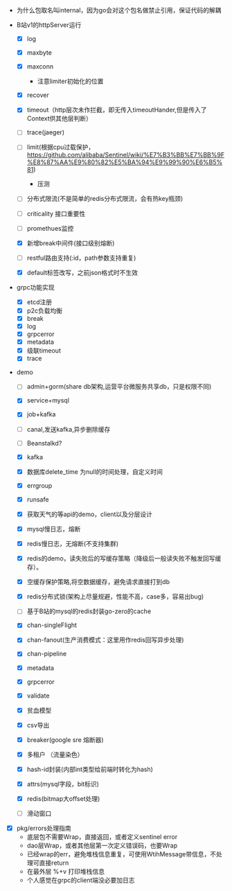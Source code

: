 - 为什么包取名叫internal，因为go会对这个包名做禁止引用，保证代码的解耦

- B站v1的httpServer运行
    - [x] log
    - [x] maxbyte
    - [x] maxconn
        - 注意limiter初始化的位置 
    - [x] recover
    - [x] timeout（http层次未作拦截，即无传入timeoutHander,但是传入了Context供其他层判断）
    - [ ] trace(jaeger)
    - [ ] limit(根据cpu过载保护，https://github.com/alibaba/Sentinel/wiki/%E7%B3%BB%E7%BB%9F%E8%87%AA%E9%80%82%E5%BA%94%E9%99%90%E6%B5%81)
        - 压测
    - [ ] 分布式限流(不是简单的redis分布式限流，会有热key瓶颈)
    - [ ] criticality 接口重要性
    - [ ] promethues监控
    - [x] 新增break中间件(接口级别熔断)
    - [ ] restful路由支持(:id，path参数支持重复)
    - [x] default标签改写，之前json格式时不生效


    
- grpc功能实现
    - [x] etcd注册
    - [x] p2c负载均衡
    - [x] break
    - [x] log
    - [x] grpcerror
    - [x] metadata
    - [x] 级联timeout
    - [x] trace
    
- demo
    - [ ] admin+gorm(share db架构,运营平台微服务共享db，只是权限不同)
    - [x] service+mysql
    - [x] job+kafka
    - [ ] canal,发送kafka,异步删除缓存
    - [ ] Beanstalkd?
    - [x] kafka
    - [x] 数据库delete_time 为null的时间处理，自定义时间
    - [x] errgroup
    - [x] runsafe
    - [x] 获取天气的等api的demo，client以及分层设计
    - [x] mysql慢日志，熔断
    - [x] redis慢日志，无熔断(不支持集群)
    - [x] redis的demo，读失败后的写缓存策略（降级后一般读失败不触发回写缓存）。
    - [x] 空缓存保护策略,将空数据缓存，避免请求直接打到db
    - [x] redis分布式锁(架构上尽量规避，性能不高，case多，容易出bug)
    - [ ] 基于B站的mysql的redis封装go-zero的cache
    - [x] chan-singleFlight
    - [x] chan-fanout(生产消费模式：这里用作redis回写异步处理)
    - [x] chan-pipeline
    - [x] metadata
    - [x] grpcerror
    - [x] validate
    - [x] 贫血模型
    - [x] csv导出
    - [x] breaker(google sre 熔断器)
    - [x] 多租户 （流量染色）
    - [x] hash-id封装(内部int类型给前端时转化为hash)
    - [x] attrs(mysql字段，bit标识)
    - [x] redis(bitmap大offset处理)
    - [ ] 滑动窗口

    
- [x]  pkg/errors处理指南
    - 底层包不需要Wrap，直接返回，或者定义sentinel error
    - dao层Wrap，或者其他层第一次定义错误码，也要Wrap
    - 已经wrap的err，避免堆栈信息重复，可使用WtihMessage带信息，不处理可直接return
    - 在最外层 %+v 打印堆栈信息
    - 个人感觉在grpc的client端没必要加日志